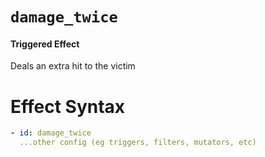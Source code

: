 # `damage_twice`
#### Triggered Effect

Deals an extra hit to the victim

# Effect Syntax
```yaml
- id: damage_twice
  ...other config (eg triggers, filters, mutators, etc)
```